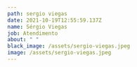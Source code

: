 ```yaml
---
path: sergio viegas
date: 2021-10-19T12:55:59.137Z
name: Sérgio Viegas
job: Atendimento
about: " "
black_image: /assets/sergio-viegas.jpeg
image: /assets/sergio-viegas.jpeg
---
```

